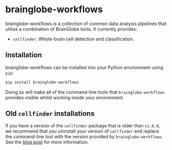 # brainglobe-workflows

brainglobe-workflows is a collection of common data analysis pipelines that utilise a combination of BrainGlobe tools.
It currently provides:

- `cellfinder`: Whole-brain cell detection and classification.

## Installation

brainglobe-workflows can be installed into your Python environment using `pip`:

```bash
pip install brainglobe-workflows
```

Doing so will make all of the command-line tools that `brainglobe-workflows` provides visible whilst working inside your environment.

## Old `cellfinder` installations

If you have a version of the `cellfinder` package that is older than `v1.0.0`, we recommend that you uninstall your version of `cellfinder` and replace the command-line tool with the version provided by `brainglobe-workflows`.
See the [blog post](/blog/version1/cellfinder_migration_live.md) for more information.
